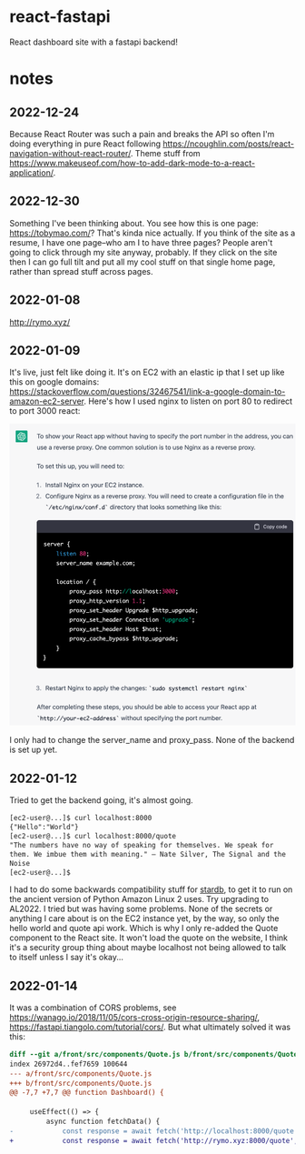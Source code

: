 # react-fastapi
React dashboard site with a fastapi backend!

# notes
## 2022-12-24
Because React Router was such a pain and breaks the API so often I'm doing everything in pure React following https://ncoughlin.com/posts/react-navigation-without-react-router/. Theme stuff from https://www.makeuseof.com/how-to-add-dark-mode-to-a-react-application/.

## 2022-12-30
Something I've been thinking about. You see how this is one page: https://tobymao.com/? That's kinda nice actually. If you think of the site as a resume, I have one page–who am I to have three pages? People aren't going to click through my site anyway, probably. If they click on the site then I can go full tilt and put all my cool stuff on that single home page, rather than spread stuff across pages.

## 2022-01-08
http://rymo.xyz/

## 2022-01-09
It's live, just felt like doing it. It's on EC2 with an elastic ip that I set up like this on google domains: https://stackoverflow.com/questions/32467541/link-a-google-domain-to-amazon-ec2-server. Here's how I used nginx to listen on port 80 to redirect to port 3000 react:

![](nginx.png)

I only had to change the server_name and proxy_pass. None of the backend is set up yet.

## 2022-01-12
Tried to get the backend going, it's almost going.

```
[ec2-user@...]$ curl localhost:8000
{"Hello":"World"}
[ec2-user@...]$ curl localhost:8000/quote
"The numbers have no way of speaking for themselves. We speak for them. We imbue them with meaning." — Nate Silver, The Signal and the Noise
[ec2-user@...]$
```

I had to do some backwards compatibility stuff for [stardb](https://github.com/yrom1/star-schema/commit/15dc3f493cd2bb3e945f519c6bbf1c54f7e759a9), to get it to run on the ancient version of Python Amazon Linux 2 uses. Try upgrading to AL2022. I tried but was having some problems. None of the secrets or anything I care about is on the EC2 instance yet, by the way, so only the hello world and quote api work. Which is why I only re-added the Quote component to the React site. It won't load the quote on the website, I think it's a security group thing about maybe localhost not being allowed to talk to itself unless I say it's okay...

## 2022-01-14

It was a combination of CORS problems, see https://wanago.io/2018/11/05/cors-cross-origin-resource-sharing/, https://fastapi.tiangolo.com/tutorial/cors/. But what ultimately solved it was this:

```diff
diff --git a/front/src/components/Quote.js b/front/src/components/Quote.js
index 26972d4..fef7659 100644
--- a/front/src/components/Quote.js
+++ b/front/src/components/Quote.js
@@ -7,7 +7,7 @@ function Dashboard() {

     useEffect(() => {
         async function fetchData() {
-            const response = await fetch('http://localhost:8000/quote', {
+            const response = await fetch('http://rymo.xyz:8000/quote', {
```
